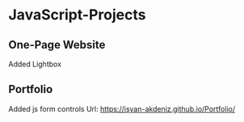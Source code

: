 # JavaScript-Projects
## One-Page Website
Added Lightbox
## Portfolio
Added js form controls
Url: https://isyan-akdeniz.github.io/Portfolio/
